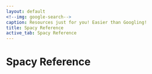 ```yaml
---
layout: default
<!--img: google-search-->
caption: Resources just for you! Easier than Googling!
title: Spacy Reference
active_tab: Spacy Reference
---
```


# Spacy Reference

